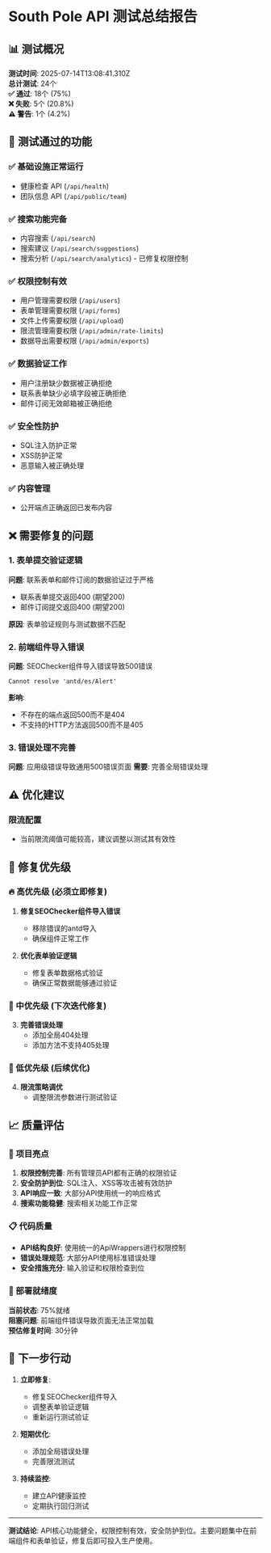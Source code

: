 # South Pole API 测试总结报告

## 📊 测试概况

**测试时间**: 2025-07-14T13:08:41.310Z  
**总计测试**: 24个  
**✅ 通过**: 18个 (75%)  
**❌ 失败**: 5个 (20.8%)  
**⚠️ 警告**: 1个 (4.2%)  

## 🎯 测试通过的功能

### ✅ 基础设施正常运行
- 健康检查 API (`/api/health`)
- 团队信息 API (`/api/public/team`)

### ✅ 搜索功能完备  
- 内容搜索 (`/api/search`)
- 搜索建议 (`/api/search/suggestions`)
- 搜索分析 (`/api/search/analytics`) - 已修复权限控制

### ✅ 权限控制有效
- 用户管理需要权限 (`/api/users`)
- 表单管理需要权限 (`/api/forms`)
- 文件上传需要权限 (`/api/upload`)
- 限流管理需要权限 (`/api/admin/rate-limits`)
- 数据导出需要权限 (`/api/admin/exports`)

### ✅ 数据验证工作
- 用户注册缺少数据被正确拒绝
- 联系表单缺少必填字段被正确拒绝
- 邮件订阅无效邮箱被正确拒绝

### ✅ 安全性防护
- SQL注入防护正常
- XSS防护正常
- 恶意输入被正确处理

### ✅ 内容管理
- 公开端点正确返回已发布内容

## ❌ 需要修复的问题

### 1. 表单提交验证逻辑
**问题**: 联系表单和邮件订阅的数据验证过于严格
- 联系表单提交返回400 (期望200)
- 邮件订阅提交返回400 (期望200)

**原因**: 表单验证规则与测试数据不匹配

### 2. 前端组件导入错误
**问题**: SEOChecker组件导入错误导致500错误
```
Cannot resolve 'antd/es/Alert'
```

**影响**: 
- 不存在的端点返回500而不是404
- 不支持的HTTP方法返回500而不是405

### 3. 错误处理不完善
**问题**: 应用级错误导致通用500错误页面
**需要**: 完善全局错误处理

## ⚠️ 优化建议

### 限流配置
- 当前限流阈值可能较高，建议调整以测试其有效性

## 🔧 修复优先级

### 🔥 高优先级 (必须立即修复)
1. **修复SEOChecker组件导入错误**
   - 移除错误的antd导入
   - 确保组件正常工作

2. **优化表单验证逻辑**
   - 修复表单数据格式验证
   - 确保正常数据能够通过验证

### 🔶 中优先级 (下次迭代修复)
3. **完善错误处理**
   - 添加全局404处理
   - 添加方法不支持405处理

### 🔵 低优先级 (后续优化)
4. **限流策略调优**
   - 调整限流参数进行测试验证

## 📈 质量评估

### 🎉 项目亮点
1. **权限控制完善**: 所有管理员API都有正确的权限验证
2. **安全防护到位**: SQL注入、XSS等攻击被有效防护
3. **API响应一致**: 大部分API使用统一的响应格式
4. **搜索功能稳健**: 搜索相关功能工作正常

### 📋 代码质量
- **API结构良好**: 使用统一的ApiWrappers进行权限控制
- **错误处理规范**: 大部分API使用标准错误处理
- **安全措施充分**: 输入验证和权限检查到位

### 🚀 部署就绪度
**当前状态**: 75%就绪  
**阻塞问题**: 前端组件错误导致页面无法正常加载  
**预估修复时间**: 30分钟

## 🔄 下一步行动

1. **立即修复**:
   - 修复SEOChecker组件导入
   - 调整表单验证逻辑
   - 重新运行测试验证

2. **短期优化**:
   - 添加全局错误处理
   - 完善限流测试

3. **持续监控**:
   - 建立API健康监控
   - 定期执行回归测试

---

**测试结论**: API核心功能健全，权限控制有效，安全防护到位。主要问题集中在前端组件和表单验证，修复后即可投入生产使用。